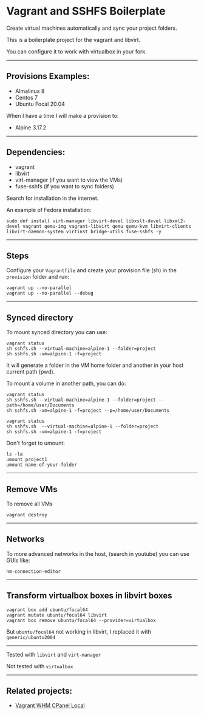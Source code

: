 
Vagrant and SSHFS Boilerplate
=============================

Create virtual machines automatically and sync your project folders.

This is a boilerplate project for the vagrant and libvirt. 

You can configure it to work with virtualbox in your fork.

------------------------------

## Provisions Examples:

- Almalinux 8
- Centos 7
- Ubuntu Focal 20.04

When I have a time I will make a provision to:
- Alpine 3.17.2

------------------------------

## Dependencies:

- vagrant
- libvirt
- virt-manager (if you want to view the VMs)
- fuse-sshfs (if you want to sync folders)

Search for installation in the internet.

An example of Fedora installation:

```
sudo dnf install virt-manager libvirt-devel libxslt-devel libxml2-devel vagrant qemu-img vagrant-libvirt qemu qemu-kvm libvirt-clients libvirt-daemon-system virtinst bridge-utils fuse-sshfs -y
```

------------------------------

## Steps

Configure your `Vagrantfile` and create your provision file  (sh) in the `provision` folder and run:

```
vagrant up --no-parallel
vagrant up --no-parallel --debug
```

------------------------------

## Synced directory

To mount synced directory you can use:

```
vagrant status
sh sshfs.sh --virtual-machine=alpine-1 --folder=project
sh sshfs.sh -vm=alpine-1 -f=project
```

It will generate a folder in the VM home folder and another in your host current path (pwd).

To mount a volume in another path, you can do:
```
vagrant status
sh sshfs.sh --virtual-machine=alpine-1 --folder=project --path=/home/user/Documents
sh sshfs.sh -vm=alpine-1 -f=project --p=/home/user/Documents
```


```
vagrant status
sh sshfs.sh  --virtual-machine=alpine-1 --folder=project
sh sshfs.sh -vm=alpine-1 -f=project
```

Don't forget to umount:

```
ls -la
umount project1
umount name-of-your-folder
```

------------------------------

## Remove VMs

To remove all VMs

```
vagrant destroy
```

------------------------------

## Networks

To more advanced networks in the host, (search in youtube) you can use GUIs like:

```
nm-connection-editor
```

------------------------------

## Transform virtualbox boxes in libvirt boxes

```
vagrant box add ubuntu/focal64
vagrant mutate ubuntu/focal64 libvirt
vagrant box remove ubuntu/focal64 --provider=virtualbox
```
But `ubuntu/focal64` not working in libvirt, I replaced it with `generic/ubuntu2004`

------------------------------

Tested with `libvirt` and `virt-manager`

Not tested with `virtualbox`

------------------------------

## Related projects:

- [Vagrant WHM CPanel Local](https://github.com/antonio24073/vagrant-whm-cpanel-local)

